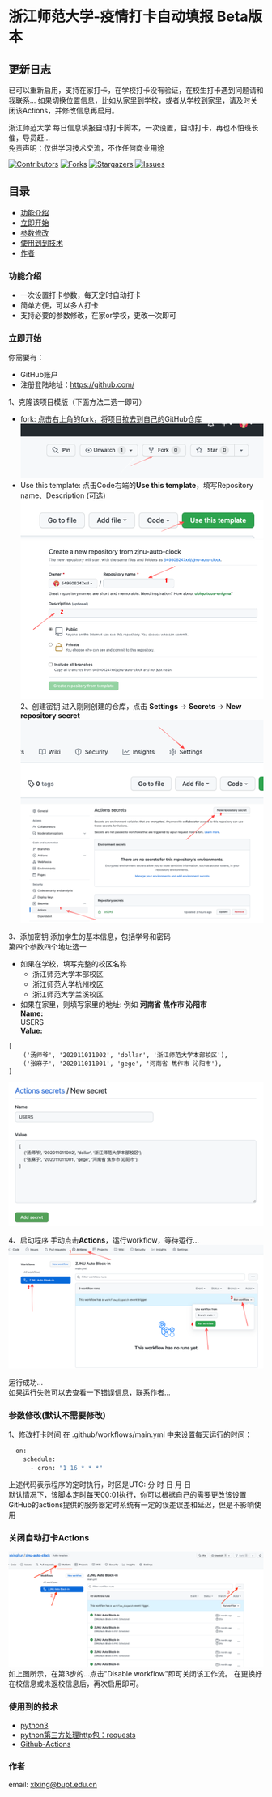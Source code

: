 # 浙江师范大学-疫情打卡自动填报 Beta版本
## 更新日志
已可以重新启用，支持在家打卡，在学校打卡没有验证，在校生打卡遇到问题请和我联系...
如果切换位置信息，比如从家里到学校，或者从学校到家里，请及时关闭该Actions，并修改信息再启用。

浙江师范大学 每日信息填报自动打卡脚本，一次设置，自动打卡，再也不怕班长催，导员赶...</br>
免责声明：仅供学习技术交流，不作任何商业用途 </br>

<!-- PROJECT SHIELDS -->

[![Contributors][contributors-shield]][contributors-url]
[![Forks][forks-shield]][forks-url]
[![Stargazers][stars-shield]][stars-url]
[![Issues][issues-shield]][issues-url]

 
## 目录

- [功能介绍](#功能介绍)
- [立即开始](#立即开始)
- [参数修改](#参数修改)
- [使用到到技术](#使用到的技术)
- [作者](#作者)

### 功能介绍
- 一次设置打卡参数，每天定时自动打卡
- 简单方便，可以多人打卡
- 支持必要的参数修改，在家or学校，更改一次即可

### 立即开始
你需要有：
- GitHub账户
- 注册登陆地址：https://github.com/

1、克隆该项目模版（下面方法二选一即可）
- fork: 点击右上角的fork，将项目拉去到自己的GitHub仓库 </br>
<img src='image/fork.png'></img>
- Use this template: 点击Code右端的**Use this template**，填写Repository name、Description (可选) </br>
<img src='image/use this template.png'></img> </br>
<img src='image/template.png'></img></br>
2、创建密钥
进入刚刚创建的仓库，点击
**Settings** -> **Secrets** -> **New repository secret** </br>
<img src='image/settings.png'></img></br>
<img src='image/secrets.png'></img></br>

3、添加密钥
添加学生的基本信息，包括学号和密码  
第四个参数四个地址选一
- 如果在学校，填写完整的校区名称
  - 浙江师范大学本部校区
  - 浙江师范大学杭州校区
  - 浙江师范大学兰溪校区
- 如果在家里，则填写家里的地址: 例如 **河南省 焦作市 沁阳市**  
**Name:**   
USERS  
**Value:**  
```python3
[
    ('汤师爷', '202011011002', 'dollar', '浙江师范大学本部校区'),
    ('张麻子', '202011011001', 'gege', '河南省 焦作市 沁阳市'),
]
```
<img src='image/users.png'></img></br>

4、启动程序
手动点击**Actions**，运行workflow，等待运行...  
<img src='image/run.png'></img>  

运行成功...  
如果运行失败可以去查看一下错误信息，联系作者...

### 参数修改(默认不需要修改)
1、修改打卡时间
在 .github/workflows/main.yml 中来设置每天运行的时间：
```bash
  on:
    schedule:
      - cron: "1 16 * * *"
```
上述代码表示程序的定时执行，时区是UTC: 分 时 日 月 日 </br>
默认情况下，该脚本定时每天00:01执行，你可以根据自己的需要更改该设置</br>
GitHub的actions提供的服务器定时系统有一定的误差误差和延迟，但是不影响使用</br>

### 关闭自动打卡Actions
<img src='image/disable_workflow.png'></img></br>
如上图所示，在第3步的...点击"Disable workflow"即可关闭该工作流。
在更换好在校信息或未返校信息后，再次启用即可。

### 使用到的技术

- [python3](https://www.python.org/)
- [python第三方处理http包：requests](https://pypi.org/project/requests/)
- [Github-Actions](https://docs.github.com/en/actions/learn-github-actions)


### 作者

email: xlxing@bupt.edu.cn

<!-- links -->
[contributors-shield]: https://img.shields.io/github/contributors/549506247xxl/zjnu-auto-clock.svg?style=flat-square
[contributors-url]: https://github.com/549506247xxl/zjnu-auto-clock/graphs/contributors
[forks-shield]: https://img.shields.io/github/forks/549506247xxl/zjnu-auto-clock.svg?style=flat-square
[forks-url]: https://github.com/549506247xxl/zjnu-auto-clock/network/members
[stars-shield]: https://img.shields.io/github/stars/549506247xxl/zjnu-auto-clock.svg?style=flat-square
[stars-url]: https://github.com/549506247xxl/zjnu-auto-clock/stargazers
[issues-shield]: https://img.shields.io/github/issues/549506247xxl/zjnu-auto-clock.svg?style=flat-square
[issues-url]: https://github.com/549506247xxl/zjnu-auto-clock/issues

